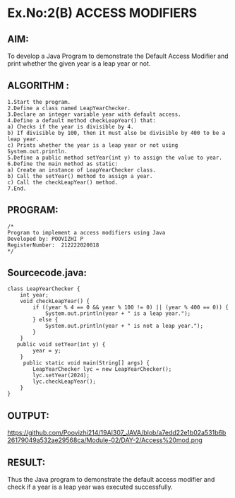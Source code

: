# Ex.No:2(B) ACCESS MODIFIERS

## AIM:
To develop a Java Program to demonstrate the Default Access Modifier and print whether the given year is a leap year or not.
## ALGORITHM :
~~~
1.Start the program.
2.Define a class named LeapYearChecker.
3.Declare an integer variable year with default access.
4.Define a default method checkLeapYear() that: 
a) Checks if the year is divisible by 4.
b) If divisible by 100, then it must also be divisible by 400 to be a leap year. 
c) Prints whether the year is a leap year or not using System.out.println.
5.Define a public method setYear(int y) to assign the value to year.
6.Define the main method as static: 
a) Create an instance of LeapYearChecker class. 
b) Call the setYear() method to assign a year. 
c) Call the checkLeapYear() method.
7.End.
~~~
## PROGRAM:
 ```
/*
Program to implement a access modifiers using Java
Developed by: POOVIZHI P
RegisterNumber:  212222020018
*/
```

## Sourcecode.java:
~~~
class LeapYearChecker {
    int year; 
    void checkLeapYear() { 
        if ((year % 4 == 0 && year % 100 != 0) || (year % 400 == 0)) {
            System.out.println(year + " is a leap year.");
        } else {
            System.out.println(year + " is not a leap year.");
        }
    }
   public void setYear(int y) {
        year = y;
    }
     public static void main(String[] args) {
        LeapYearChecker lyc = new LeapYearChecker();
        lyc.setYear(2024);  
        lyc.checkLeapYear();
    }
}
~~~
## OUTPUT:
https://github.com/Poovizhi214/19AI307_JAVA/blob/a7edd22e1b02a531b6b26179049a532ae29568ca/Module-02/DAY-2/Access%20mod.png
## RESULT:
Thus the Java program to demonstrate the default access modifier and check if a year is a leap year was executed successfully.




